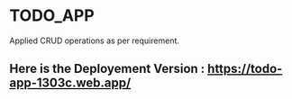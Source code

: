 # TODO_APP
Applied CRUD operations as per requirement.

## Here is the Deployement Version  : https://todo-app-1303c.web.app/
